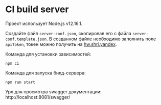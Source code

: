 # CI build server

Проект использует Node.js v12.16.1.

Создайте файл `server-conf.json`, скопировав его с файла `server-conf.template.json`.
В созданном файле необходимо заполнить поле `apiToken`, токен можно получить на [hw.shri.yandex](https://hw.shri.yandex/).

Команда для установки зависимостей:
```
npm ci
```

Команда для запуска билд-сервера:
```
npm run start
```

Урл для просмотра swagger документации: http://localhost:8081/swagger/
